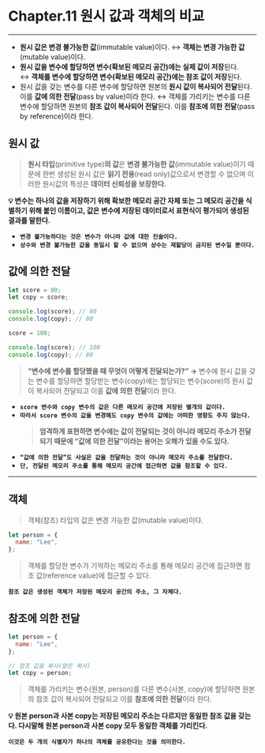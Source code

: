 # Chapter.11 원시 값과 객체의 비교

---

- **원시 값은 변경 불가능한 값**(immutable value)이다. ↔ **객체는 변경 가능한 값**(mutable value)이다.
- **원시 값을 변수에 할당하면 변수(확보된 메모리 공간)에는 실제 값이 저장**된다. ↔ **객체를 변수에 할당하면 변수(확보된 메모리 공간)에는 참조 값이 저장**된다.
- 원시 값을 갖는 변수를 다른 변수에 할당하면 원본의 **원시 값이 복사되어 전달**된다. 이를 **값에 의한 전달**(pass by value)이라 한다. ↔ 객체를 가리키는 변수를 다른 변수에 할당하면 원본의 **참조 값이 복사되어 전달**된다. 이를 **참조에 의한 전달**(pass by reference)이라 한다.

## 원시 값

> **원시 타입**(primitive type)**의 값**은 **변경 불가능한 값**(immutable value)이기 때문에 한번 생성된 원시 값은 **읽기 전용**(read only)값으로서 변경할 수 없으며 이러한 원시값의 특성은 **데이터 신뢰성을 보장한다.**

**💡 변수는 하나의 값을 저장하기 위해 확보한 메모리 공간 자체 또는 그 메모리 공간을 식별하기 위해 붙인 이름이고, 값은 변수에 저장된 데이터로서 표현식이 평가되어 생성된 결과를 말한다.**

- **`변경 불가능하다는 것은 변수가 아니라 값에 대한 진술이다.`**
- **`상수와 변경 불가능한 값을 동일시 할 수 없으며 상수는 재할당이 금지된 변수일 뿐이다.`**

## 값에 의한 전달

```jsx
let score = 80;
let copy = score;

console.log(score); // 80
console.log(copy); // 80

score = 100;

console.log(score); // 100
console.log(copy); // 80
```

> **“변수에 변수를 할당했을 때 무엇이 어떻게 전달되는가?” →** 변수에 원시 값을 갖는 변수를 할당하면 할당받는 변수(copy)에는 할당되는 변수(score)의 원시 값이 복사되어 전달되고 이를 **값에 의한 전달**이라 한다.

- **`score 변수와 copy 변수의 값은 다른 메모리 공간에 저장된 별개의 값이다.`**
- **`따라서 score 변수의 값을 변경해도 copy 변수의 값에는 어떠한 영향도 주지 않는다.`**
  > **엄격하게 표현하면 변수에는 값이 전달되는 것이 아니라 메모리 주소가 전달되기 때문에 “값에 의한 전달”이라는 용어는 오해가 있을 수도 있다.**
- **`“값에 의한 전달”도 사실은 값을 전달하는 것이 아니라 메모리 주소를 전달한다.`**
- **`단, 전달된 메모리 주소를 통해 메모리 공간에 접근하면 값을 참조할 수 있다.`**

---

## 객체

> 객체(참조) 타입의 값은 변경 가능한 값(mutable value)이다.

```jsx
let person = {
  name: "Lee",
};
```

> 객체를 할당한 변수가 기억하는 메모리 주소를 통해 메모리 공간에 접근하면 참조 값(reference value)에 접근할 수 있다.

**`참조 값은 생성된 객체가 저장된 메모리 공간의 주소, 그 자체다.`**

## 참조에 의한 전달

```jsx
let person = {
  name: "Lee",
};

// 참조 값을 복사(얕은 복사)
let copy = person;
```

> 객체를 가리키는 변수(원본, person)를 다른 변수(사본, copy)에 할당하면 원본의 참조 값이 복사되어 전달되고 이를 **참조에 의한 전달**이라 한다.

**💡 원본 person과 사본 copy는 저장된 메모리 주소는 다르지만 동일한 참조 값을 갖는다. 다시말해 원본 person과 사본 copy 모두 동일한 객체를 가리킨다.**

**`이것은 두 개의 식별자가 하나의 객체를 공유한다는 것을 의미한다.`**
